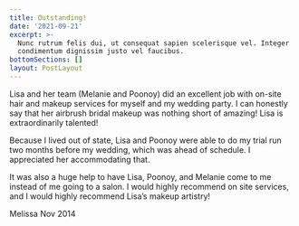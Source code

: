 ```yaml
---
title: Outstanding!
date: '2021-09-21'
excerpt: >-
  Nunc rutrum felis dui, ut consequat sapien scelerisque vel. Integer
  condimentum dignissim justo vel faucibus.
bottomSections: []
layout: PostLayout
---
```

Lisa and her team (Melanie and Poonoy) did an excellent job with on-site hair and makeup services for myself and my wedding party. I can honestly say that her airbrush bridal makeup was nothing short of amazing! Lisa is extraordinarily talented!

Because I lived out of state, Lisa and Poonoy were able to do my trial run two months before my wedding, which was ahead of schedule. I appreciated her accommodating that.

It was also a huge help to have Lisa, Poonoy, and Melanie come to me instead of me going to a salon. I would highly recommend on site services, and I would highly recommend Lisa’s makeup artistry!

Melissa Nov 2014
